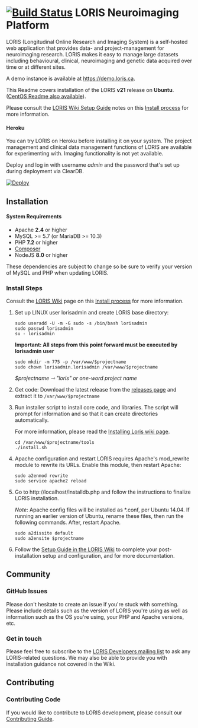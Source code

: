 # [![Build Status](https://travis-ci.org/aces/Loris.svg?branch=master)](https://travis-ci.org/aces/Loris) LORIS Neuroimaging Platform 

LORIS (Longitudinal Online Research and Imaging System) is a self-hosted web application that provides data- and project-management for neuroimaging research. LORIS makes it easy to manage large datasets including behavioural, clinical, neuroimaging and genetic data acquired over time or at different sites.

A demo instance is available at https://demo.loris.ca.

This Readme covers installation of the LORIS <b>v21</b> release on <b>Ubuntu</b>.
([CentOS Readme also available](https://github.com/aces/Loris/blob/master/README.CentOS6.md)).

Please consult the [LORIS Wiki Setup Guide](https://github.com/aces/Loris/wiki/Setup) notes on this [Install process](https://github.com/aces/Loris/wiki/Installing-Loris) for more information.

#### Heroku

You can try LORIS on Heroku before installing it on your system. The project management and clinical data management functions of LORIS are available for experimenting with. Imaging functionality is not yet available.

Deploy and log in with username *admin* and the password that's set up during deployment via ClearDB.

[![Deploy](https://www.herokucdn.com/deploy/button.png)](https://heroku.com/deploy?template=https://github.com/aces/Loris/tree/master)
<br>

## Installation

#### System Requirements

 * Apache **2.4** or higher
 * MySQL >= 5.7 (or MariaDB >= 10.3) 
 * PHP <b>7.2</b> or higher
 * [Composer](https://getcomposer.org/)
 * NodeJS <b>8.0</b> or higher

These dependencies are subject to change so be sure to verify your version of MySQL and PHP when updating LORIS.

### Install Steps

Consult the [LORIS Wiki](https://github.com/aces/Loris/wiki/Setup) page on this [Install process](https://github.com/aces/Loris/wiki/Installing-Loris) for more information.

1. Set up LINUX user lorisadmin and create LORIS base directory:

    ```
    sudo useradd -U -m -G sudo -s /bin/bash lorisadmin
    sudo passwd lorisadmin
    su - lorisadmin
    ```

    <b>Important: All steps from this point forward must be executed by lorisadmin user</b>

    ```
    sudo mkdir -m 775 -p /var/www/$projectname
    sudo chown lorisadmin.lorisadmin /var/www/$projectname
    ```

    <i>$projectname ⇾ "loris" or one-word project name</i>

2. Get code:
    Download the latest release from the [releases page](https://github.com/aces/Loris/releases) and
    extract it to `/var/www/$projectname`

3. Run installer script to install core code, and libraries. The script will prompt for information and so that it can create directories automatically.

    For more information, please read the [Installing Loris wiki page](https://github.com/aces/Loris/wiki/Installing-Loris).

    ```
    cd /var/www/$projectname/tools
    ./install.sh
    ```

4. Apache configuration and restart 
LORIS requires Apache's mod_rewrite module to rewrite its URLs. Enable this module, then restart Apache: 

    ```
    sudo a2enmod rewrite
    sudo service apache2 reload
    ```

5. Go to http://localhost/installdb.php and follow the instructions to finalize LORIS installation.

    _Note_: Apache config files will be installed as *.conf, per Ubuntu 14.04. If running an earlier version of Ubuntu, rename these files, then run the following commands. After, restart Apache.


    ```
    sudo a2dissite default
    sudo a2ensite $projectname
    ```

6. Follow the [Setup Guide in the LORIS Wiki](https://github.com/aces/Loris/wiki/Setup) to complete your post-installation setup and configuration, and for more documentation.

## Community

### GitHub Issues
Please don't hesitate to create an issue if you're stuck with something. Please
include details such as the version of LORIS you're using as well as information
such as the OS you're using, your PHP and Apache versions, etc.

### Get in touch
Please feel free to subscribe to the [LORIS Developers mailing list](http://www.bic.mni.mcgill.ca/mailman/listinfo/loris-dev) to ask any LORIS-related questions. We may also be able to provide you with installation guidance not covered in the Wiki.

## Contributing

### Contributing Code
If you would like to contribute to LORIS development, please consult our [Contributing Guide](./CONTRIBUTING.md).

